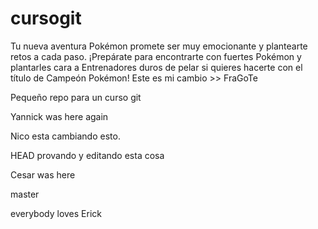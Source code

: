 cursogit
========

Tu nueva aventura Pokémon promete ser muy emocionante y plantearte retos a cada paso. ¡Prepárate para encontrarte con fuertes Pokémon y plantarles cara a Entrenadores duros de pelar si quieres hacerte con el título de Campeón Pokémon!
Este es mi cambio >> FraGoTe

Pequeño repo para un curso git

Yannick was here again

Nico esta cambiando esto.

HEAD
provando y editando esta cosa



Cesar was here


master

everybody loves Erick

